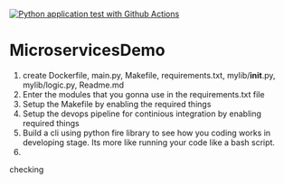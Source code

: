 [![Python application test with Github Actions](https://github.com/KartikeyaReddy24/MicroservicesDemo/actions/workflows/devops.yml/badge.svg)](https://github.com/KartikeyaReddy24/MicroservicesDemo/actions/workflows/devops.yml)

# MicroservicesDemo

1. create Dockerfile, main.py, Makefile, requirements.txt, mylib/__init__.py, mylib/logic.py, Readme.md
2. Enter the modules that you gonna use in the requirements.txt file
3. Setup the Makefile by enabling the required things
4. Setup the devops pipeline for continious integration by enabling required things
5. Build a cli using python fire library to see how you coding works in developing stage. Its more like running your code like a bash script.
6. 

checking